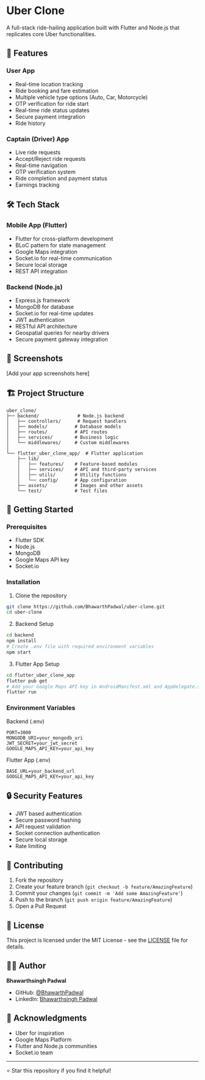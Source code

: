 # Uber Clone

A full-stack ride-hailing application built with Flutter and Node.js that replicates core Uber functionalities.

## 🚀 Features

### User App
- Real-time location tracking
- Ride booking and fare estimation
- Multiple vehicle type options (Auto, Car, Motorcycle)
- OTP verification for ride start
- Real-time ride status updates
- Secure payment integration
- Ride history

### Captain (Driver) App
- Live ride requests
- Accept/Reject ride requests
- Real-time navigation
- OTP verification system
- Ride completion and payment status
- Earnings tracking

## 🛠️ Tech Stack

### Mobile App (Flutter)
- Flutter for cross-platform development
- BLoC pattern for state management
- Google Maps integration
- Socket.io for real-time communication
- Secure local storage
- REST API integration

### Backend (Node.js)
- Express.js framework
- MongoDB for database
- Socket.io for real-time updates
- JWT authentication
- RESTful API architecture
- Geospatial queries for nearby drivers
- Secure payment gateway integration

## 📱 Screenshots

[Add your app screenshots here]

## 🏗️ Project Structure

```
uber_clone/
├── backend/              # Node.js backend
│   ├── controllers/      # Request handlers
│   ├── models/          # Database models
│   ├── routes/          # API routes
│   ├── services/        # Business logic
│   └── middlewares/     # Custom middlewares
│
└── flutter_uber_clone_app/  # Flutter application
    ├── lib/
    │   ├── features/    # Feature-based modules
    │   ├── services/    # API and third-party services
    │   ├── utils/       # Utility functions
    │   └── config/      # App configuration
    ├── assets/          # Images and other assets
    └── test/            # Test files
```

## 🚦 Getting Started

### Prerequisites
- Flutter SDK
- Node.js
- MongoDB
- Google Maps API key
- Socket.io

### Installation

1. Clone the repository
```bash
git clone https://github.com/BhawarthPadwal/uber-clone.git
cd uber-clone
```

2. Backend Setup
```bash
cd backend
npm install
# Create .env file with required environment variables
npm start
```

3. Flutter App Setup
```bash
cd flutter_uber_clone_app
flutter pub get
# Add your Google Maps API key in AndroidManifest.xml and AppDelegate.swift
flutter run
```

### Environment Variables

Backend (.env)
```
PORT=3000
MONGODB_URI=your_mongodb_uri
JWT_SECRET=your_jwt_secret
GOOGLE_MAPS_API_KEY=your_api_key
```

Flutter App (.env)
```
BASE_URL=your_backend_url
GOOGLE_MAPS_API_KEY=your_api_key
```

## 🔒 Security Features

- JWT based authentication
- Secure password hashing
- API request validation
- Socket connection authentication
- Secure local storage
- Rate limiting

## 🤝 Contributing

1. Fork the repository
2. Create your feature branch (`git checkout -b feature/AmazingFeature`)
3. Commit your changes (`git commit -m 'Add some AmazingFeature'`)
4. Push to the branch (`git push origin feature/AmazingFeature`)
5. Open a Pull Request

## 📄 License

This project is licensed under the MIT License - see the [LICENSE](LICENSE) file for details.

## 👨‍💻 Author

**Bhawarthsingh Padwal**
- GitHub: [@BhawarthPadwal](https://github.com/BhawarthPadwal)
- LinkedIn: [Bhawarthsingh Padwal](https://www.linkedin.com/in/bhawarth-padwal?utm_source=share&utm_campaign=share_via&utm_content=profile&utm_medium=android_app)

## 🙏 Acknowledgments

- Uber for inspiration
- Google Maps Platform
- Flutter and Node.js communities
- Socket.io team

---
⭐ Star this repository if you find it helpful!
